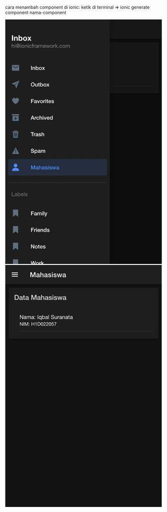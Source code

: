 cara menambah component di ionic:
ketik di terminal => ionic generate component nama-component

![Menu](sidemenu.jpeg)
![Content](content.jpeg)
